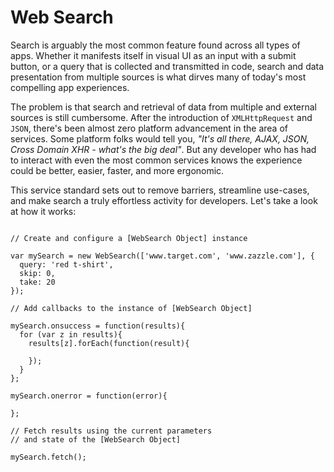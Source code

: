Web Search
======

Search is arguably the most common feature found across all types of apps. Whether it manifests itself in visual UI as an input with a submit button, or a query that is collected and transmitted in code, search and data presentation from multiple sources is what dirves many of today's most compelling app experiences.

The problem is that search and retrieval of data from multiple and external sources is still cumbersome. After the introduction of `XMLHttpRequest` and `JSON`, there's been almost zero platform advancement in the area of services. Some platform folks would tell you, _"It's all there, AJAX, JSON, Cross Domain XHR - what's the big deal"_. But any developer who has had to interact with even the most common services knows the experience could be better, easier, faster, and more ergonomic.

This service standard sets out to remove barriers, streamline use-cases, and make search a truly effortless activity for developers. Let's take a look at how it works:

```

// Create and configure a [WebSearch Object] instance

var mySearch = new WebSearch(['www.target.com', 'www.zazzle.com'], {
  query: 'red t-shirt',
  skip: 0,
  take: 20
});

// Add callbacks to the instance of [WebSearch Object]

mySearch.onsuccess = function(results){
  for (var z in results){
    results[z].forEach(function(result){
      
    });
  }
};

mySearch.onerror = function(error){
  
};

// Fetch results using the current parameters
// and state of the [WebSearch Object]

mySearch.fetch();

```

